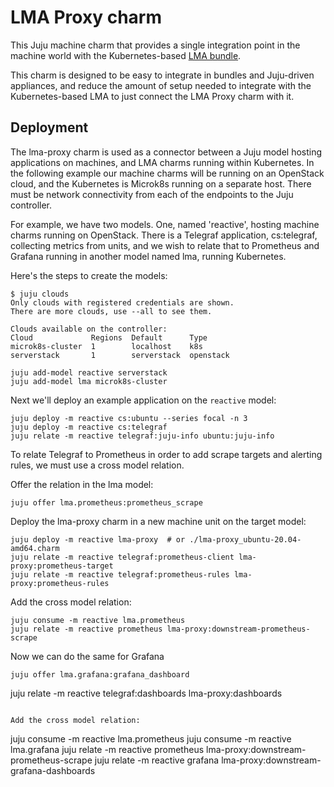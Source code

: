 # LMA Proxy charm

This Juju machine charm that provides a single integration point in the machine world with the Kubernetes-based [LMA bundle](https://charmhub.io/lma-light).

This charm is designed to be easy to integrate in bundles and Juju-driven appliances, and reduce the amount of setup needed to integrate with the Kubernetes-based LMA to just connect the LMA Proxy charm with it.

## Deployment

The lma-proxy charm is used as a connector between a Juju model hosting
applications on machines, and LMA charms running within Kubernetes.
In the following example our machine charms will be running on an OpenStack
cloud, and the Kubernetes is Microk8s running on a separate host.  There must be
network connectivity from each of the endpoints to the Juju controller.

For example, we have two models.  One, named 'reactive', hosting machine charms
running on OpenStack.  There is a Telegraf application, cs:telegraf, collecting
metrics from units, and we wish to relate that to Prometheus and Grafana running
in another model named lma, running Kubernetes.

Here's the steps to create the models:

```
$ juju clouds
Only clouds with registered credentials are shown.
There are more clouds, use --all to see them.

Clouds available on the controller:
Cloud             Regions  Default      Type
microk8s-cluster  1        localhost    k8s
serverstack       1        serverstack  openstack

juju add-model reactive serverstack
juju add-model lma microk8s-cluster
```

Next we'll deploy an example application on the `reactive` model:

```
juju deploy -m reactive cs:ubuntu --series focal -n 3
juju deploy -m reactive cs:telegraf
juju relate -m reactive telegraf:juju-info ubuntu:juju-info
```

To relate Telegraf to Prometheus in order to add scrape targets and alerting
rules, we must use a cross model relation.

Offer the relation in the lma model:

```
juju offer lma.prometheus:prometheus_scrape
```

Deploy the lma-proxy charm in a new machine unit on the target model:

```
juju deploy -m reactive lma-proxy  # or ./lma-proxy_ubuntu-20.04-amd64.charm
juju relate -m reactive telegraf:prometheus-client lma-proxy:prometheus-target
juju relate -m reactive telegraf:prometheus-rules lma-proxy:prometheus-rules
```

Add the cross model relation:

```
juju consume -m reactive lma.prometheus
juju relate -m reactive prometheus lma-proxy:downstream-prometheus-scrape
```

Now we can do the same for Grafana

```
juju offer lma.grafana:grafana_dashboard
```

juju relate -m reactive telegraf:dashboards lma-proxy:dashboards
```

Add the cross model relation:

```
juju consume -m reactive lma.prometheus
juju consume -m reactive lma.grafana
juju relate -m reactive prometheus lma-proxy:downstream-prometheus-scrape
juju relate -m reactive grafana lma-proxy:downstream-grafana-dashboards
```
